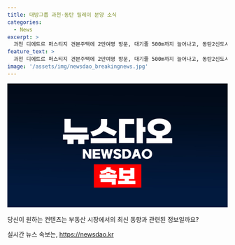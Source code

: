 ```yaml
---
title: 대방그룹 과천·동탄 릴레이 분양 소식
categories:
  - News
excerpt: >
  과천 디에트르 퍼스티지 견본주택에 2만여명 방문, 대기줄 500m까지 늘어나고, 동탄2신도시 대방엘리움에도 뜨거운 관심. 분양가 상한제로 수억원의 시세차익을 노리는 로또급 청약으로 손꼽힘. 대방그룹의 부동산 시장 열기가 뜨겁다.
feature_text: >
  과천 디에트르 퍼스티지 견본주택에 2만여명 방문, 대기줄 500m까지 늘어나고, 동탄2신도시 대방엘리움에도 뜨거운 관심. 분양가 상한제로 수억원의 시세차익을 노리는 로또급 청약으로 손꼽힘. 대방그룹의 부동산 시장 열기가 뜨겁다.
image: '/assets/img/newsdao_breakingnews.jpg'
---
```


<p><img src="/assets/img/newsdao_breakingnews.jpg" alt="ranknews 속보" /></p>

<p>당신이 원하는 컨텐츠는 부동산 시장에서의 최신 동향과 관련된 정보일까요?</p>
실시간 뉴스 속보는, <a href="https://newsdao.kr" rel="dofollow">https://newsdao.kr</a>


